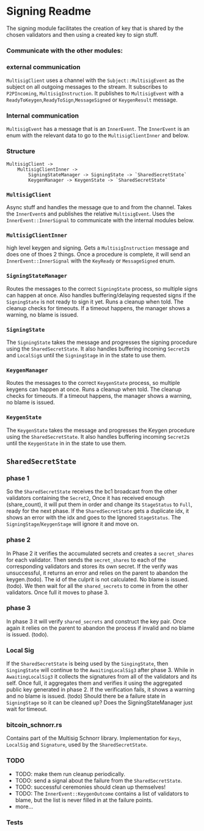 # Signing Readme
The signing module facilitates the creation of key that is shared by the chosen validators and then using a created key to sign stuff.

### Communicate with the other modules:
### external communication
`MultisigClient` uses a channel with the `Subject::MultisigEvent` as the subject on all outgoing messages to the stream.
It subscribes to `P2PIncoming`, `MultisigInstruction`.
It publishes to `MultisigEvent` with a `ReadyToKeygen`,`ReadyToSign`,`MessageSigned` or `KeygenResult` message.
### Internal communication
`MultisigEvent` has a message that is an `InnerEvent`.
The `InnerEvent` is an enum with the relevant data to go to the `MultisigClientInner` and below.



### Structure
```
MultisigClient ->
	MultisigClientInner ->
		SigningStateManager -> SigningState -> `SharedSecretState`
        KeygenManager -> KeygenState -> `SharedSecretState`
```

### `MultisigClient`
Async stuff and handles the message que to and from the channel.
Takes the `InnerEvent`s and publishes the relative `MultisigEvent`.
Uses the `InnerEvent::InnerSignal` to communicate with the internal modules below.

### `MultisigClientInner`
high level keygen and signing. Gets a `MultisigInstruction` message and does one of thoes 2 things.
Once a procedure is complete, it will send an `InnerEvent::InnerSignal` with the `KeyReady` or `MessageSigned` enum.

### `SigningStateManager`
Routes the messages to the correct `SigningState` process, so multiple signs can happen at once. Also handles buffering/delaying requested signs if the `SigningState` is not ready to sign it yet.
Runs a cleanup when told. The cleanup checks for timeouts.
If a timeout happens, the manager shows a warning, no blame is issued.

### `SigningState`
The `SigningState` takes the message and progresses the signing procedure using the `SharedSecretState`.
It also handles buffering incoming `Secret2`s and `LocalSig`s until the `SigningStage` in in the state to use them.

### `KeygenManager`
Routes the messages to the correct `KeygenState` process, so multiple keygens can happen at once.
Runs a cleanup when told. The cleanup checks for timeouts.
If a timeout happens, the manager shows a warning, no blame is issued.
### `KeygenState`
The `KeygenState` takes the message and progresses the Keygen procedure using the `SharedSecretState`.
It also handles buffering incoming `Secret2`s until the `KeygenState` in in the state to use them.

## `SharedSecretState`
### phase 1
So the `SharedSecretState` receives the bc1 broadcast from the other validators containing the `Secret2`,
Once it has received enough (share_count), it will put them in order and change its `StageStatus` to `Full`, ready for the next phase.
If the `SharedSecretState` gets a duplicate idx, it shows an error with the idx and goes to the Ignored `StageStatus`. The `SigningStage`/`KeygenStage` will ignore it and move on.
### phase 2
In Phase 2 it verifies the accumulated secrets and creates a `secret_shares` for each validator.
Then sends the `secret_shares` to each of the corresponding validators and stores its own secret.
If the verify was unsuccessful, it returns an error and relies on the parent to abandon the keygen.(todo).
The id of the culprit is not calculated. No blame is issued. (todo).
We then wait for all the `shared_secrets` to come in from the other validators. Once full it moves to phase 3.
### phase 3
In phase 3 it will verify `shared_secrets` and construct the key pair.
Once again it relies on the parent to abandon the process if invalid and no blame is issued. (todo).
### Local Sig
If the `SharedSecretState` is being used by the `SingingState`, then `SingingState` will continue to the `AwaitingLocalSig3` after phase 3.
While in `AwaitingLocalSig3`  it collects the signatures from all of the validators and its self. 
Once full, it aggregates them and verifies it using the aggregated public key generated in phase 2.
If the verification fails, it shows a warning and no blame is issued. (todo)
Should there be a failure state in `SigningStage` so it can be cleaned up? Does the SigningStateManager just wait for timeout.

### bitcoin_schnorr.rs
Contains part of the Multisig Schnorr library. Implementation for `Keys`, `LocalSig` and `Signature`, used by the `SharedSecretState`.

### TODO
- TODO: make them run cleanup periodically.
- TODO: send a signal about the failure from the `SharedSecretState`. 
- TODO: successful ceremonies should clean up themselves!
- TODO: The `InnerEvent::KeygenOutcome` contains a list of validators to blame, but the list is never filled in at the failure points.
- more...

### Tests